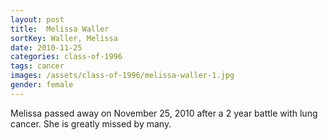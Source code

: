 ```yaml
---
layout: post
title:  Melissa Waller
sortKey: Waller, Melissa
date: 2010-11-25
categories: class-of-1996
tags: cancer
images: /assets/class-of-1996/melissa-waller-1.jpg
gender: female
---
```

Melissa passed away on November 25, 2010 after a 2 year battle with lung cancer. She is greatly missed by many.
